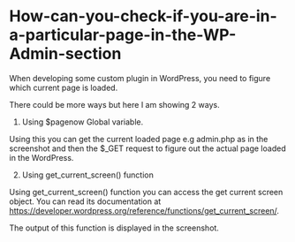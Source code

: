 # How-can-you-check-if-you-are-in-a-particular-page-in-the-WP-Admin-section

When developing some custom plugin in WordPress, you need to figure which current page is loaded. 

There could be more ways but here I am showing 2 ways.

1) Using $pagenow Global variable.

Using this you can get the current loaded page e.g admin.php as in the screenshot and then the $_GET request to figure out the actual page loaded in the WordPress.

2) Using get_current_screen() function

Using get_current_screen() function you can access the get current screen object. You can read its documentation at https://developer.wordpress.org/reference/functions/get_current_screen/.

The output of this function is displayed in the screenshot.
